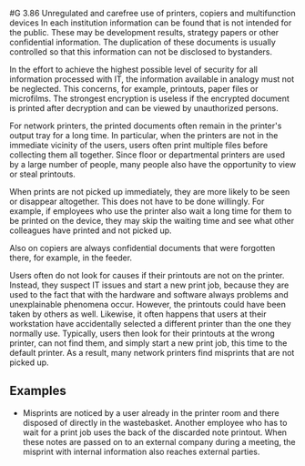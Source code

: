 #G 3.86 Unregulated and carefree use of printers, copiers and multifunction devices
In each institution information can be found that is not intended for the public. These may be development results, strategy papers or other confidential information. The duplication of these documents is usually controlled so that this information can not be disclosed to bystanders.

In the effort to achieve the highest possible level of security for all information processed with IT, the information available in analogy must not be neglected. This concerns, for example, printouts, paper files or microfilms. The strongest encryption is useless if the encrypted document is printed after decryption and can be viewed by unauthorized persons.

For network printers, the printed documents often remain in the printer's output tray for a long time. In particular, when the printers are not in the immediate vicinity of the users, users often print multiple files before collecting them all together. Since floor or departmental printers are used by a large number of people, many people also have the opportunity to view or steal printouts.

When prints are not picked up immediately, they are more likely to be seen or disappear altogether. This does not have to be done willingly. For example, if employees who use the printer also wait a long time for them to be printed on the device, they may skip the waiting time and see what other colleagues have printed and not picked up.

Also on copiers are always confidential documents that were forgotten there, for example, in the feeder.

Users often do not look for causes if their printouts are not on the printer. Instead, they suspect IT issues and start a new print job, because they are used to the fact that with the hardware and software always problems and unexplainable phenomena occur. However, the printouts could have been taken by others as well. Likewise, it often happens that users at their workstation have accidentally selected a different printer than the one they normally use. Typically, users then look for their printouts at the wrong printer, can not find them, and simply start a new print job, this time to the default printer. As a result, many network printers find misprints that are not picked up.



## Examples 
* Misprints are noticed by a user already in the printer room and there disposed of directly in the wastebasket. Another employee who has to wait for a print job uses the back of the discarded note printout. When these notes are passed on to an external company during a meeting, the misprint with internal information also reaches external parties.




